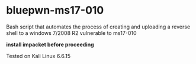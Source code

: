 # bluepwn-ms17-010

Bash script that automates the process of creating and uploading a reverse shell to a windows 7/2008 R2 vulnerable to ms17-010

**install impacket before proceeding**

Tested on Kali Linux 6.6.15
